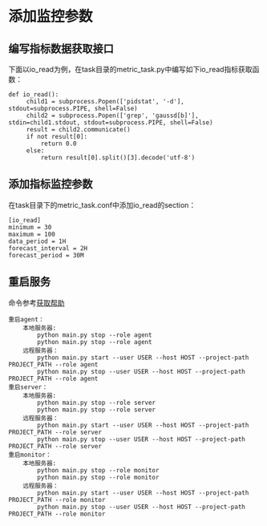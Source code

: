 # 添加监控参数<a name="ZH-CN_TOPIC_0303986185"></a>

## 编写指标数据获取接口<a name="section5892154973918"></a>

下面以io\_read为例，在task目录的metric\_task.py中编写如下io\_read指标获取函数：

```
def io_read():
     child1 = subprocess.Popen(['pidstat', '-d'], stdout=subprocess.PIPE, shell=False)
     child2 = subprocess.Popen(['grep', 'gaussd[b]'], stdin=child1.stdout, stdout=subprocess.PIPE, shell=False)
     result = child2.communicate()
     if not result[0]:
         return 0.0
     else:
         return result[0].split()[3].decode('utf-8')
```

## 添加指标监控参数<a name="section1945041517195"></a>

在task目录下的metric\_task.conf中添加io\_read的section：

```
[io_read]
minimum = 30
maximum = 100
data_period = 1H
forecast_interval = 2H
forecast_period = 30M
```

## 重启服务<a name="section13907125892019"></a>

命令参考[获取帮助](获取帮助-9.md)

```
重启agent：
    本地服务器: 
        python main.py stop --role agent
        python main.py stop --role agent
    远程服务器：
        python main.py start --user USER --host HOST --project-path PROJECT_PATH --role agent    
        python main.py stop --user USER --host HOST --project-path PROJECT_PATH --role agent    
重启server：
    本地服务器: 
        python main.py stop --role server
        python main.py stop --role server
    远程服务器：
        python main.py start --user USER --host HOST --project-path PROJECT_PATH --role server
        python main.py stop --user USER --host HOST --project-path PROJECT_PATH --role server
重启monitor：
    本地服务器: 
        python main.py stop --role monitor
        python main.py stop --role monitor
    远程服务器：
        python main.py start --user USER --host HOST --project-path PROJECT_PATH --role monitor
        python main.py stop --user USER --host HOST --project-path PROJECT_PATH --role monitor
```

